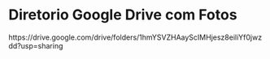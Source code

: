 <h1>Diretorio Google Drive com Fotos</h1>
</p>https://drive.google.com/drive/folders/1hmYSVZHAayScIMHjesz8eiliYf0jwzdd?usp=sharing</p>
